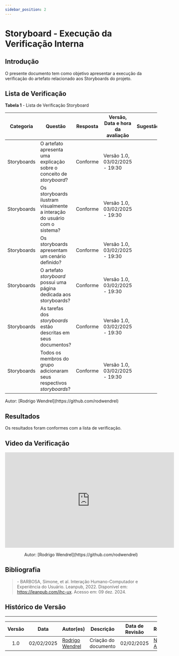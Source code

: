 ```yaml
---
sidebar_position: 2
---
```


# Storyboard - Execução da Verificação Interna

## Introdução

O presente documento tem como objetivo apresentar a execução da verificação do artefato relacionado aos Storyboards do projeto.

## Lista de Verificação

<p style={{ textAlign: 'center', fontSize: '18px' }}><b>Tabela 1</b> - Lista de Verificação Storyboard</p>

| Categoria    | Questão | Resposta | Versão, Data e hora da avaliação | Sugestão | Observação |
|-------------|---------|----------|----------------------------------|-----------|------------|
| Storyboards | O artefato apresenta uma explicação sobre o conceito de *storyboard*? | Conforme | Versão 1.0, 03/02/2025 - 19:30 | | |
| Storyboards | Os storyboards ilustram visualmente a interação do usuário com o sistema? | Conforme | Versão 1.0, 03/02/2025 - 19:30 | | |
| Storyboards | Os storyboards apresentam um cenário definido? | Conforme | Versão 1.0, 03/02/2025 - 19:30 |  | |
| Storyboards | O artefato *storyboard* possui uma página dedicada aos storyboards? | Conforme | Versão 1.0, 03/02/2025 - 19:30 |  | |
| Storyboards | As tarefas dos *storyboards* estão descritas em seus documentos? | Conforme | Versão 1.0, 03/02/2025 - 19:30 | | |
| Storyboards | Todos os membros do grupo adicionaram seus respectivos *storyboards*? | Conforme | Versão 1.0, 03/02/2025 - 19:30 |  | |




<p style={{ textAlign: 'center', fontSize: '17px' }}>Autor: [Rodrigo Wendrel](https://github.com/rodwendrel) </p>

## Resultados

Os resultados foram conformes com a lista de verificação.

## Video da Verificação 
<center>
<iframe width="560" height="315" src="https://www.youtube.com/embed/N754XqbMIeU?si=kkbYCfyokkImWoqo" title="YouTube video player" frameborder="0" allow="accelerometer; autoplay; clipboard-write; encrypted-media; gyroscope; picture-in-picture; web-share" referrerpolicy="strict-origin-when-cross-origin" allowfullscreen></iframe>

<p style={{ textAlign: 'center', fontSize: '17px' }}>Autor: [Rodrigo Wendrel](https://github.com/rodwendrel) </p>

</center>

## Bibliografia

> \- BARBOSA, Simone, et al. Interação Humano-Computador e Experiência do Usuário. Leanpub, 2022. Disponível em: https://leanpub.com/ihc-ux. Acesso em: 09 dez. 2024.

## Histórico de Versão
---
| Versão | Data | Autor(es) | Descrição | Data de Revisão | Revisor(es) |
|:---:|:---:|---|---|:---:|---|
| 1.0 | 02/02/2025 | [Rodrigo Wendrel](https://github.com/rodwendrel) | Criação do documento | 02/02/2025 |[Necivaldo Amaral](https://github.com/junioramaral22)|